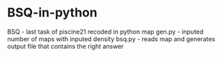 # BSQ-in-python
BSQ - last task of piscine21 recoded in python
map gen.py - inputed number of maps with inputed density
bsq.py - reads map and generates output file that contains the right answer
